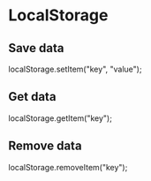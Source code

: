 # LocalStorage

## Save data
localStorage.setItem("key", "value");

## Get data
localStorage.getItem("key");

## Remove data
localStorage.removeItem("key");
